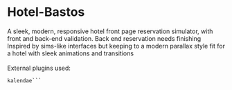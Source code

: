 # Hotel-Bastos
A sleek, modern, responsive hotel front page reservation simulator, with front and back-end validation.
Back end reservation needs finishing
<br>
Inspired by sims-like interfaces but keeping to a modern parallax style fit for a hotel with sleek animations and transitions
<br><br>
External plugins used:
<br>
```particles-js
kalendae```

